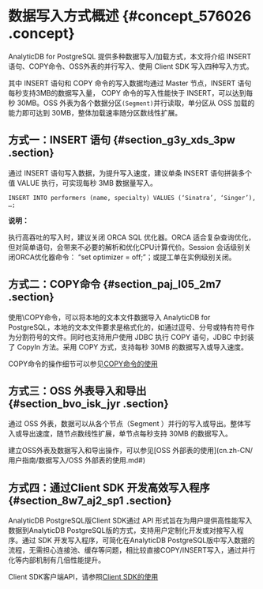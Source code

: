 # 数据写入方式概述 {#concept_576026 .concept}

AnalyticDB for PostgreSQL 提供多种数据写入/加载方式，本文将介绍 INSERT 语句、COPY命令、OSS外表的并行写入、使用 Client SDK 写入四种写入方式。

其中 INSERT 语句和 COPY 命令的写入数据均通过 Master 节点，INSERT 语句每秒支持3MB的数据写入量， COPY 命令的写入性能快于 INSERT，可以达到每秒 30MB。OSS 外表为各个数据分区`(Segment)`并行读取，单分区从 OSS 加载的能力即可达到 30MB，整体加载速率随分区数线性扩展。

## 方式一：INSERT 语句 {#section_g3y_xds_3pw .section}

通过 INSERT 语句写入数据，为提升写入速度，建议单条 INSERT 语句拼装多个值 VALUE 执行，可实现每秒 3MB 数据量写入。

``` {#codeblock_j0j_h95_vth}
INSERT INTO performers (name, specialty) VALUES (‘Sinatra’, ‘Singer’), …;
```

**说明：** 

执行高吞吐的写入时，建议关闭 ORCA SQL 优化器。ORCA 适合复杂查询优化，但对简单语句，会带来不必要的解析和优化CPU计算代价。Session 会话级别关闭ORCA优化器命令： “set optimizer = off;”；或提工单在实例级别关闭。

## 方式二：COPY命令 {#section_paj_l05_2m7 .section}

使用\\COPY命令，可以将本地的文本文件数据导入 AnalyticDB for PostgreSQL，本地的文本文件要求是格式化的，如通过逗号、分号或特有符号作为分割符号的文件。同时也支持用户使用 JDBC 执行 COPY 语句，JDBC 中封装了 CopyIn 方法。采用 COPY 方式，支持每秒 30MB 的数据写入或导入速度。

COPY命令的操作细节可以参见[COPY命令的使用](ZH-CN_TP_16851_V7.dita#concept_wtt_rmr_52b)

## 方式三：OSS 外表导入和导出 {#section_bvo_isk_jyr .section}

通过 OSS 外表，数据可以从各个节点（Segment ）并行的写入或导出。整体写入或导出速度，随节点数线性扩展，单节点每秒支持 30MB 的数据写入。

建立OSS外表及数据写入和导出操作，可以参见[OSS 外部表的使用](cn.zh-CN/用户指南/数据写入/OSS 外部表的使用.md#)

## 方式四：通过Client SDK 开发高效写入程序 {#section_8w7_aj2_sp1 .section}

AnalyticDB PostgreSQL版Client SDK通过 API 形式旨在为用户提供高性能写入数据到AnalyticDB PostgreSQL版的方式，支持用户定制化开发或对接写入程序。通过 SDK 开发写入程序，可简化在AnalyticDB PostgreSQL版中写入数据的流程，无需担心连接池、缓存等问题，相比较直接COPY/INSERT写入，通过并行化等内部机制有几倍性能提升。

Client SDK客户端API，请参照[Client SDK的使用](ZH-CN_TP_1054279_V3.dita#concept_1322763)

